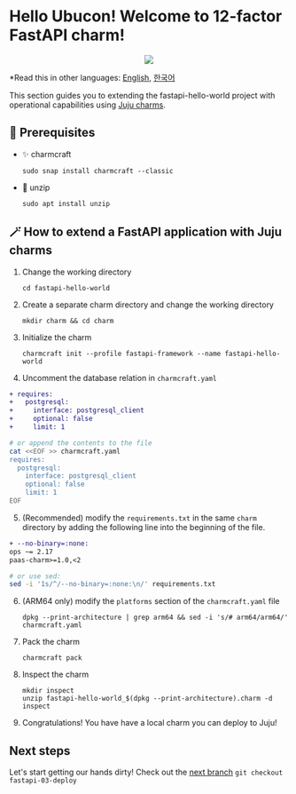 # Hello Ubucon! Welcome to 12-factor FastAPI charm!

<p align="center">
    <img src="https://res.cloudinary.com/canonical/image/fetch/f_auto,q_auto,fl_sanitize,c_fill,w_200,h_200/https://api.charmhub.io/api/v1/media/download/charm_g5MbnEy7wX7GTPtr20TcB16YCvXXZu2Y_icon_e08d61629f52f85dd79e8222b8b2360a7377af42e1a0f22fceca778ec3226d7c.png">
</p>

\*Read this in other languages: [English](README.md), [한국어](README.ko.md)

This section guides you to extending the fastapi-hello-world project with operational capabilities
using [Juju charms](https://juju.is/).

## 📝 Prerequisites

- ✨ charmcraft
  ```
  sudo snap install charmcraft --classic
  ```
- 📂 unzip
  ```
  sudo apt install unzip
  ```

## 🪄 How to extend a FastAPI application with Juju charms

1. Change the working directory
   ```
   cd fastapi-hello-world
   ```
2. Create a separate charm directory and change the working directory
   ```
   mkdir charm && cd charm
   ```
3. Initialize the charm
   ```
   charmcraft init --profile fastapi-framework --name fastapi-hello-world
   ```
4. Uncomment the database relation in `charmcraft.yaml`

```diff
+ requires:
+   postgresql:
+     interface: postgresql_client
+     optional: false
+     limit: 1
```

```bash
# or append the contents to the file
cat <<EOF >> charmcraft.yaml
requires:
  postgresql:
    interface: postgresql_client
    optional: false
    limit: 1
EOF
```

5. (Recommended) modify the `requirements.txt` in the same `charm` directory by adding the following line into the beginning of the file.

```diff
+ --no-binary=:none:
ops ~= 2.17
paas-charm>=1.0,<2
```

```bash
# or use sed:
sed -i '1s/^/--no-binary=:none:\n/' requirements.txt
```

6. (ARM64 only) modify the `platforms` section of the `charmcraft.yaml` file
   ```
   dpkg --print-architecture | grep arm64 && sed -i 's/# arm64/arm64/' charmcraft.yaml
   ```
7. Pack the charm
   ```
   charmcraft pack
   ```
8. Inspect the charm
   ```
   mkdir inspect
   unzip fastapi-hello-world_$(dpkg --print-architecture).charm -d inspect
   ```
9. Congratulations! You have have a local charm you can deploy to Juju!

## Next steps

Let's start getting our hands dirty! Check out the [next branch](https://github.com/yanksyoon/hello-ubucon/tree/fastapi-03-deploy) `git checkout fastapi-03-deploy`
